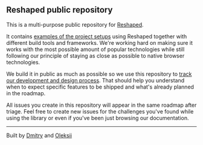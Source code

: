 ## Reshaped public repository

This is a multi-purpose public repository for [Reshaped](https://reshaped.so).

It contains [examples of the project setups](./examples/) using Reshaped together with different build tools and frameworks.
We're working hard on making sure it works with the most possible amount of popular technologies while still following our principle of staying as close as possible to native browser technologies.

We build it in public as much as possible so we use this repository to [track our development and design process](https://blvworkspace.notion.site/64cf1f5713344a7383330e0402f43949?v=b88a6dbbcb9a4faeb867d40d09ec0b12).
That should help you understand when to expect specific features to be shipped and what's already planned in the roadmap.

All issues you create in this repository will appear in the same roadmap after triage.
Feel free to create new issues for the challenges you've found while using the library or even if you've been just browsing our documentation.

---

Built by [Dmitry](https://twitter.com/blvdmitry) and [Oleksii](https://twitter.com/hi_drozdenko)
